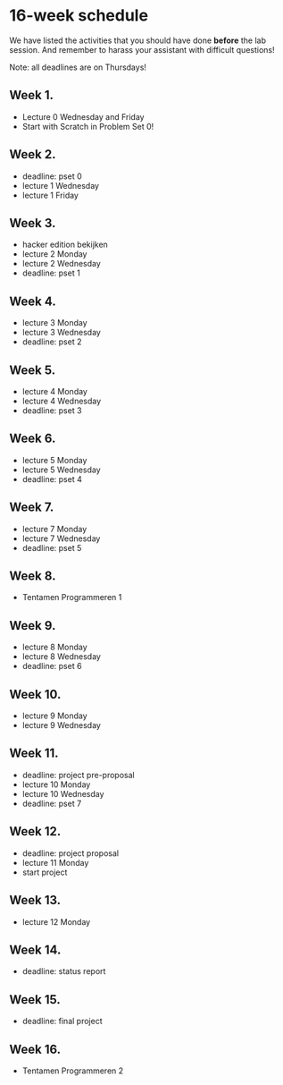 # 16-week schedule

We have listed the activities that you should have done **before** the lab
session.  And remember to harass your assistant with difficult questions!

Note: all deadlines are on Thursdays!

## Week 1.

* Lecture 0 Wednesday and Friday
* Start with Scratch in Problem Set 0!

## Week 2.

* deadline: pset 0
* lecture 1 Wednesday
* lecture 1 Friday

## Week 3.

* hacker edition bekijken
* lecture 2 Monday
* lecture 2 Wednesday
* deadline: pset 1 

## Week 4.

* lecture 3 Monday
* lecture 3 Wednesday
* deadline: pset 2

## Week 5.

* lecture 4 Monday
* lecture 4 Wednesday
* deadline: pset 3

## Week 6.

* lecture 5 Monday
* lecture 5 Wednesday
* deadline: pset 4

## Week 7.

* lecture 7 Monday
* lecture 7 Wednesday
* deadline: pset 5

## Week 8.

* Tentamen Programmeren 1

## Week 9.

* lecture 8 Monday
* lecture 8 Wednesday
* deadline: pset 6

## Week 10.

* lecture 9 Monday
* lecture 9 Wednesday

## Week 11.

* deadline: project pre-proposal
* lecture 10 Monday
* lecture 10 Wednesday
* deadline: pset 7

## Week 12.

* deadline: project proposal
* lecture 11 Monday
* start project

## Week 13.

* lecture 12 Monday

## Week 14.

* deadline: status report

## Week 15.

* deadline: final project

## Week 16.

* Tentamen Programmeren 2

